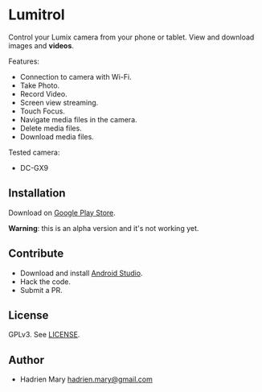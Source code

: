 # Lumitrol

Control your Lumix camera from your phone or tablet. View and download images and **videos**.

Features:

- Connection to camera with Wi-Fi.
- Take Photo.
- Record Video.
- Screen view streaming.
- Touch Focus.
- Navigate media files in the camera.
- Delete media files.
- Download media files.

Tested camera:

- DC-GX9

## Installation

Download on [Google Play Store](https://play.google.com/store/apps/details?id=org.hadim.lumitrol).

**Warning**: this is an alpha version and it's not working yet.

## Contribute

- Download and install [Android Studio](https://developer.android.com/studio).
- Hack the code.
- Submit a PR.

## License

GPLv3. See [LICENSE](./LICENSE).

## Author

- Hadrien Mary <hadrien.mary@gmail.com>
